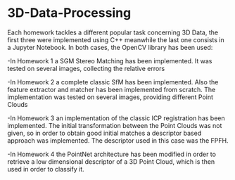 # 3D-Data-Processing

Each homework tackles a different popular task concerning 3D Data, the first three were implemented using C++ meanwhile the last one consists in a Jupyter Notebook. In both cases, the OpenCV library has been used:

-In Homework 1 a SGM Stereo Matching has been implemented. It was tested on several images, collecting the relative errors

-In Homework 2 a complete classic SfM has been implemented. Also the feature extractor and matcher has been implemented from scratch. The implementation was tested on several images, providing different Point Clouds

-In Homework 3 an implementation of the classic ICP registration has been implemented. The initial transformation between the Point Clouds was not given, so in order to obtain good initial matches a descriptor based approach was implemented. The descriptor used in this case was the FPFH.

-In Homework 4 the PointNet architecture has been modified in order to retrieve a low dimensional descriptor of a 3D Point Cloud, which is then used in order to classify it.
